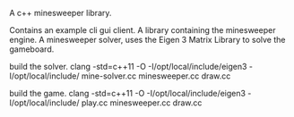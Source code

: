 A c++ minesweeper library.

Contains an example cli gui client.
A library containing the minesweeper engine.
A minesweeper solver, uses the Eigen 3 Matrix Library to solve the gameboard.

build the solver.
clang -std=c++11 -O -I/opt/local/include/eigen3 -I/opt/local/include/ mine-solver.cc minesweeper.cc draw.cc

build the game.
clang -std=c++11 -O -I/opt/local/include/eigen3 -I/opt/local/include/ play.cc minesweeper.cc draw.cc